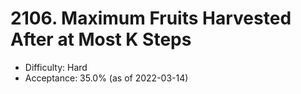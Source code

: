 # 2106. Maximum Fruits Harvested After at Most K Steps
- Difficulty: Hard
- Acceptance: 35.0% (as of 2022-03-14)
